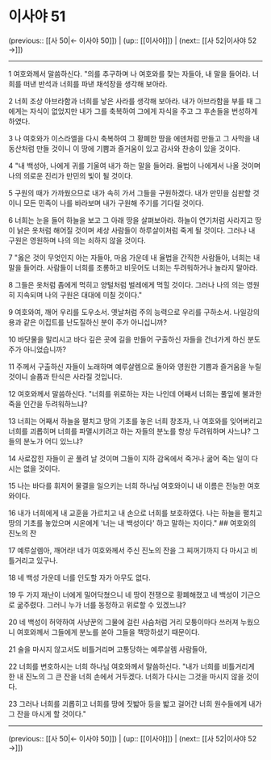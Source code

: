 # 이사야 51

(previous:: [[사 50|← 이사야 50]]) | (up:: [[이사야]]) | (next:: [[사 52|이사야 52 →]])

***




1 
여호와께서 말씀하신다. "의를 추구하며 나 여호와를 찾는 자들아, 내 말을 들어라. 너희를 떠낸 반석과 너희를 파낸 채석장을 생각해 보아라. 



2 
너희 조상 아브라함과 너희를 낳은 사라를 생각해 보아라. 내가 아브라함을 부를 때 그에게는 자식이 없었지만 내가 그를 축복하여 그에게 자식을 주고 그 후손들을 번성하게 하였다. 



3 
나 여호와가 이스라엘을 다시 축복하여 그 황폐한 땅을 에덴처럼 만들고 그 사막을 내 동산처럼 만들 것이니 이 땅에 기쁨과 즐거움이 있고 감사와 찬송이 있을 것이다. 



4 
"내 백성아, 나에게 귀를 기울여 내가 하는 말을 들어라. 율법이 나에게서 나올 것이며 나의 의로운 진리가 만민의 빛이 될 것이다. 



5 
구원의 때가 가까웠으므로 내가 속히 가서 그들을 구원하겠다. 내가 만민을 심판할 것이니 모든 민족이 나를 바라보며 내가 구원해 주기를 기다릴 것이다. 



6 
너희는 눈을 들어 하늘을 보고 그 아래 땅을 살펴보아라. 하늘이 연기처럼 사라지고 땅이 낡은 옷처럼 해어질 것이며 세상 사람들이 하루살이처럼 죽게 될 것이다. 그러나 내 구원은 영원하며 나의 의는 쇠하지 않을 것이다. 



7 
"옳은 것이 무엇인지 아는 자들아, 마음 가운데 내 율법을 간직한 사람들아, 너희는 내 말을 들어라. 사람들이 너희를 조롱하고 비웃어도 너희는 두려워하거나 놀라지 말아라. 



8 
그들은 옷처럼 좀에게 먹히고 양털처럼 벌레에게 먹힐 것이다. 그러나 나의 의는 영원히 지속되며 나의 구원은 대대에 미칠 것이다." 



9 
여호와여, 깨어 우리를 도우소서. 옛날처럼 주의 능력으로 우리를 구하소서. 나일강의 용과 같은 이집트를 난도질하신 분이 주가 아니십니까? 



10 
바닷물을 말리시고 바다 깊은 곳에 길을 만들어 구출하신 자들을 건너가게 하신 분도 주가 아니었습니까? 



11 
주께서 구출하신 자들이 노래하며 예루살렘으로 돌아와 영원한 기쁨과 즐거움을 누릴 것이니 슬픔과 탄식은 사라질 것입니다. 



12 
여호와께서 말씀하신다. "너희를 위로하는 자는 나인데 어째서 너희는 풀잎에 불과한 죽을 인간을 두려워하느냐? 



13 
너희는 어째서 하늘을 펼치고 땅의 기초를 놓은 너희 창조자, 나 여호와를 잊어버리고 너희를 괴롭히며 너희를 파멸시키려고 하는 자들의 분노를 항상 두려워하며 사느냐? 그들의 분노가 어디 있느냐? 



14 
사로잡힌 자들이 곧 풀려 날 것이며 그들이 지하 감옥에서 죽거나 굶어 죽는 일이 다시는 없을 것이다. 



15 
나는 바다를 휘저어 물결을 일으키는 너희 하나님 여호와이니 내 이름은 전능한 여호와이다. 



16 
내가 너희에게 내 교훈을 가르치고 내 손으로 너희를 보호하였다. 나는 하늘을 펼치고 땅의 기초를 놓았으며 시온에게 '너는 내 백성이다' 하고 말하는 자이다." ## 여호와의 진노의 잔 



17 
예루살렘아, 깨어라! 네가 여호와께서 주신 진노의 잔을 그 찌꺼기까지 다 마시고 비틀거리고 있구나. 



18 
네 백성 가운데 너를 인도할 자가 아무도 없다. 



19 
두 가지 재난이 너에게 밀어닥쳤으니 네 땅이 전쟁으로 황폐해졌고 네 백성이 기근으로 굶주렸다. 그러니 누가 너를 동정하고 위로할 수 있겠느냐? 



20 
네 백성이 허약하여 사냥꾼의 그물에 걸린 사슴처럼 거리 모퉁이마다 쓰러져 누웠으니 여호와께서 그들에게 분노를 쏟아 그들을 책망하셨기 때문이다. 



21 
술을 마시지 않고서도 비틀거리며 고통당하는 예루살렘 사람들아, 



22 
너희를 변호하시는 너희 하나님 여호와께서 말씀하신다. "내가 너희를 비틀거리게 한 내 진노의 그 큰 잔을 너희 손에서 거두겠다. 너희가 다시는 그것을 마시지 않을 것이다. 



23 
그러나 너희를 괴롭히고 너희를 땅에 짓밟아 등을 밟고 걸어간 너희 원수들에게 내가 그 잔을 마시게 할 것이다."

***

(previous:: [[사 50|← 이사야 50]]) | (up:: [[이사야]]) | (next:: [[사 52|이사야 52 →]])
